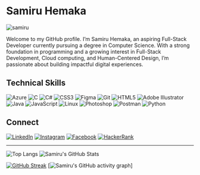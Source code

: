 # Samiru Hemaka

<p align="left"> <img src="https://komarev.com/ghpvc/?username=samiruhemaka2004&label=Profile%20views&color=0e75b6&style=flat" alt="samiru" /> </p>

Welcome to my GitHub profile. I’m Samiru Hemaka, an aspiring Full-Stack Developer currently pursuing a degree in Computer Science. With a strong foundation in programming and a growing interest in Full-Stack Development, Cloud computing, and Human-Centered Design, I’m passionate about building impactful digital experiences.

## Technical Skills

![Azure](https://img.shields.io/badge/Azure-0089D6?style=for-the-badge&logo=microsoftazure&logoColor=white)
![C](https://img.shields.io/badge/C-00599C?style=for-the-badge&logo=c&logoColor=white)
![C#](https://img.shields.io/badge/C%23-239120?style=for-the-badge&logo=c-sharp&logoColor=white)
![CSS3](https://img.shields.io/badge/CSS3-1572B6?style=for-the-badge&logo=css3&logoColor=white)
![Figma](https://img.shields.io/badge/Figma-F24E1E?style=for-the-badge&logo=figma&logoColor=white)
![Git](https://img.shields.io/badge/Git-F05032?style=for-the-badge&logo=git&logoColor=white)
![HTML5](https://img.shields.io/badge/HTML5-E34F26?style=for-the-badge&logo=html5&logoColor=white)
![Adobe Illustrator](https://img.shields.io/badge/Illustrator-FF9A00?style=for-the-badge&logo=adobeillustrator&logoColor=white)
![Java](https://img.shields.io/badge/Java-007396?style=for-the-badge&logo=java&logoColor=white)
![JavaScript](https://img.shields.io/badge/JavaScript-F7DF1E?style=for-the-badge&logo=javascript&logoColor=black)
![Linux](https://img.shields.io/badge/Linux-FCC624?style=for-the-badge&logo=linux&logoColor=black)
![Photoshop](https://img.shields.io/badge/Photoshop-31A8FF?style=for-the-badge&logo=adobephotoshop&logoColor=white)
![Postman](https://img.shields.io/badge/Postman-FF6C37?style=for-the-badge&logo=postman&logoColor=white)
![Python](https://img.shields.io/badge/Python-3776AB?style=for-the-badge&logo=python&logoColor=white)

## Connect

<a href="https://www.linkedin.com/in/samiru-hemaka-347b6531a" target="_blank"><img src="https://img.shields.io/badge/LinkedIn-%230077B5.svg?&style=flat-square&logo=linkedin&logoColor=white" alt="LinkedIn"></a>
<a href="https://www.instagram.com/_sxmiru._/" target="_blank"><img src="https://img.shields.io/badge/Instagram-%23E4405F.svg?&style=flat-square&logo=instagram&logoColor=white" alt="Instagram"></a>
<a href="https://www.facebook.com/profile.php?id=100081120676866" target="_blank"><img src="https://img.shields.io/badge/Facebook-%231877F2.svg?&style=flat-square&logo=facebook&logoColor=white" alt="Facebook"></a>
<a href="https://www.hackerrank.com/profile/samiruhemake" target="_blank">
  <img src="https://img.shields.io/badge/HackerRank-2EC866?style=flat-square&logo=HackerRank&logoColor=white" alt="HackerRank"></a>


<hr>

![Top Langs](https://github-readme-stats.vercel.app/api/top-langs/?username=samiruhemaka2004&theme=radical)
![Samiru's GitHub Stats](https://github-readme-stats.vercel.app/api?username=samiruhemaka2004&show_icons=true&theme=radical)


[![GitHub Streak](https://streak-stats.demolab.com?user=samiruhemaka2004&theme=radical)](https://git.io/streak-stats)
[![Samiru's GitHub activity graph](https://github-readme-activity-graph.vercel.app/graph?username=samiruhemaka2004&theme=react-dark)]
<!---
SamiruHemaka2004/SamiruHemaka2004 is a ✨ special ✨ repository because its `README.md` (this file) appears on your GitHub profile.
You can click the Preview link to take a look at your changes.
--->

